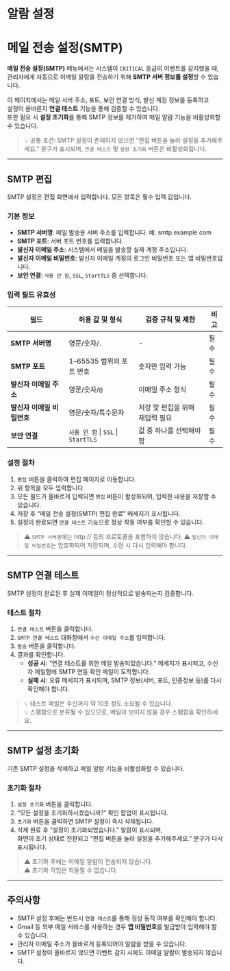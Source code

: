 # 알람 설정

# 메일 전송 설정(SMTP)


**메일 전송 설정(SMTP)** 메뉴에서는 시스템이 `CRITICAL` 등급의 이벤트를 감지했을 때,  
관리자에게 자동으로 이메일 알람을 전송하기 위해 **SMTP 서버 정보를 설정**할 수 있습니다.  

이 페이지에서는 메일 서버 주소, 포트, 보안 연결 방식, 발신 계정 정보를 등록하고  
설정이 올바른지 **연결 테스트** 기능을 통해 검증할 수 있습니다.  
또한 필요 시 **설정 초기화**를 통해 SMTP 정보를 제거하여 메일 알람 기능을 비활성화할 수 있습니다.

> 💡 공통 조건: SMTP 설정이 존재하지 않으면 “편집 버튼을 눌러 설정을 추가해주세요.” 문구가 표시되며, `연결 테스트` 및 `설정 초기화` 버튼은 비활성화됩니다.

---

## SMTP 편집

SMTP 설정은 편집 화면에서 입력합니다. 모든 항목은 필수 입력 값입니다.

### 기본 정보
- **SMTP 서버명**: 메일 발송용 서버 주소를 입력합니다. 예: smtp.example.com 
- **SMTP 포트**: 서버 포트 번호를 입력합니다.
- **발신자 이메일 주소**: 시스템에서 메일을 발송할 실제 계정 주소입니다.
- **발신자 이메일 비밀번호**: 발신자 이메일 계정의 로그인 비밀번호 또는 앱 비밀번호입니다.
- **보안 연결**: `사용 안 함`, `SSL`, `StartTLS` 중 선택합니다.

### 입력 필드 유효성
| 필드 | 허용 값 및 형식 | 검증 규칙 및 제한 | 비고 |
|------|------|------|------|
| **SMTP 서버명** | 영문/숫자/`.` | - |  필수 |
| **SMTP 포트** | 1–65535 범위의 포트 번호 | 숫자만 입력 가능 | 필수 |
| **발신자 이메일 주소** | 영문/숫자/`@` | 이메일 주소 형식 | 필수 |
| **발신자 이메일 비밀번호** | 영문/숫자/특수문자 | 저장 맟 편집을 위해 재입력 필요 | 필수 |
| **보안 연결** | `사용 안 함` \| `SSL` \| `StartTLS`| 값 중 하나를 선택해야함 | 필수 |



### 설정 절차
1. `편집` 버튼을 클릭하여 편집 페이지로 이동합니다.  
2. 위 항목을 모두 입력합니다.
3. 모든 필드가 올바르게 입력되면 `편집` 버튼이 활성화되어, 입력한 내용을 저장할 수 있습니다.
4. 저장 후 “메일 전송 설정(SMTP) 편집 완료” 메세지가 표시됩니다.
5. 설정이 완료되면 `연결 테스트` 기능으로 정상 작동 여부를 확인할 수 있습니다.

> ⚠️ `SMTP 서버명`에는 http:// 등의 프로토콜을 포함하지 않습니다.
> ⚠️ `발신자 이메일 비밀번호`는 암호화되어 저장되며, 수정 시 다시 입력해야 합니다.

---

## SMTP 연결 테스트

SMTP 설정이 완료된 후 실제 이메일이 정상적으로 발송되는지 검증합니다.

### 테스트 절차
1. `연결 테스트` 버튼을 클릭합니다.  
2. `SMTP 연결 테스트` 대화창에서 `수신 이메일 주소`를 입력합니다.  
3. `발송` 버튼을 클릭합니다.  
4. 결과를 확인합니다.  
   - **성공 시:** “연결 테스트를 위한 메일 발송되었습니다.” 메세지가 표시되고, 수신자 메일함에 SMTP 연동 확인 메일이 도착합니다.  
   - **실패 시:** 오류 메세지가 표시되며, SMTP 정보(서버, 포트, 인증정보 등)를 다시 확인해야 합니다.  

> 💡 테스트 메일은 수신까지 약 10초 정도 소요될 수 있습니다.  
> 💡 스팸함으로 분류될 수 있으므로, 메일이 보이지 않을 경우 스팸함을 확인하세요.


---

## SMTP 설정 초기화

기존 SMTP 설정을 삭제하고 메일 알람 기능을 비활성화할 수 있습니다.

### 초기화 절차
1. `설정 초기화` 버튼을 클릭합니다.  
2. “모든 설정을 초기화하시겠습니까?” 확인 팝업이 표시됩니다.  
3. `초기화` 버튼을 클릭하면 SMTP 설정이 즉시 삭제됩니다.  
4. 삭제 완료 후 “설정이 초기화되었습니다.” 알람이 표시되며,  
   화면이 초기 상태로 전환되고 “편집 버튼을 눌러 설정을 추가해주세요.” 문구가 다시 표시됩니다.

> ⚠️ 초기화 후에는 이메일 알람이 전송되지 않습니다.  
> ⚠️ 초기화 작업은 되돌릴 수 없습니다.

---

## 주의사항
- SMTP 설정 후에는 반드시 `연결 테스트`를 통해 정상 동작 여부를 확인해야 합니다.  
- Gmail 등 외부 메일 서비스를 사용하는 경우 **앱 비밀번호**를 발급받아 입력해야 할 수 있습니다.  
- 관리자 이메일 주소가 올바르게 등록되어야 알람을 받을 수 있습니다.  
- SMTP 설정이 올바르지 않으면 이벤트 감지 시에도 이메일 알람이 발송되지 않습니다.

